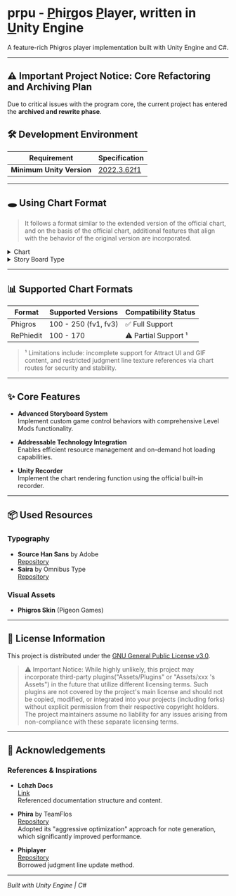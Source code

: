 # prpu - <ins>P</ins>hi<ins>r</ins>gos <ins>P</ins>layer, written in <ins>U</ins>nity Engine

A feature-rich Phigros player implementation built with Unity Engine and C#.

---

## ⚠️ Important Project Notice: Core Refactoring and Archiving Plan
Due to critical issues with the program core, the current project has entered the **archived and rewrite phase**.  

## 🛠️ Development Environment

| Requirement               | Specification                                                      |
| ------------------------- | ------------------------------------------------------------------ |
| **Minimum Unity Version** | [2022.3.62f1](https://unity.cn/release-notes/lts/2021/2022.3.62f1) |

---

## 🕳️ Using Chart Format

> It follows a format similar to the extended version of the official chart, and on the basis of the official chart, additional features that align with the behavior of the original version are incorporated.

<details> <summary>Chart</summary>

## Root
- `formatVersion`: int - Format version number
- `offset`: float - Offset value
- `storyBoard`: StoryBoard (nullable) - Story board
- `judgeLineList`: JudgeLine[] - List of judge lines

## StoryBoard
- `eventType`: int[] - Array of event types
- `events`: JudgeLineEvent[] - Array of events

## JudgeLineEvent
- `startTime`: int[] - Array of start times
- `endTime`: int[] - Array of end times
- `start`: float - Start value
- `end`: float - End value
- `easing`: int - Easing type
- `easingLeft`: float - Left easing value
- `easingRight`: float - Right easing value
- `bezierPoints`: float[] (nullable) - Array of bezier curve points

## TextEvent
- `startTime`: int[] - Array of start times
- `endTime`: int[] - Array of end times
- `start`: string - Start text
- `end`: string - End text
- `easing`: int - Easing type
- `easingLeft`: float - Left easing value
- `easingRight`: float - Right easing value
- `bezierPoints`: float[] (nullable) - Array of bezier curve points

## JudgeLineEventLayer
- `judgeLineMoveXEvents`: JudgeLineEvent[] - Array of judge line X-axis movement events
- `judgeLineMoveYEvents`: JudgeLineEvent[] - Array of judge line Y-axis movement events
- `judgeLineRotateEvents`: JudgeLineEvent[] - Array of judge line rotation events
- `judgeLineDisappearEvents`: JudgeLineEvent[] - Array of judge line disappearance events

## Note
- `type`: int - Note type
- `isFake`: bool - Whether it's a fake note
- `above`: bool - Whether it's above
- `startTime`: int[] - Array of start times
- `visibleTime`: int[] - Array of visible times
- `speed`: float - Speed
- `size`: float - Size
- `endTime`: int[] - Array of end times
- `positionX`: float - X-axis position
- `positionY`: float - Y-axis position
- `color`: int - Color
- `hitFXColor`: int - Hit effect color
- `judgeSize`: float - Judge size

## BpmItems
- `time`: int[] - Array of times
- `bpm`: float - BPM value

## Transform
- `judgeLineColorEvents`: JudgeLineEvent[] (nullable) - Array of judge line color events
- `judgeLineTextEvents`: TextEvent[] (nullable) - Array of judge line text events
- `fatherLineIndex`: int - Parent judge line index
- `localPositionMode`: bool - Whether in local position mode
- `localEulerAnglesMode`: bool - Whether in local Euler angles mode
- `zOrder`: int - Z-axis order
- `judgeLineTextureScaleXEvents`: JudgeLineEvent[] (nullable) - Array of judge line texture X-axis scale events
- `judgeLineTextureScaleYEvents`: JudgeLineEvent[] (nullable) - Array of judge line texture Y-axis scale events

## NoteControl
- `disappearControls`: ControlItem[] (nullable) - Array of disappearance control items
- `rotateControls`: ControlItem[] (nullable) - Array of rotation control items
- `sizeControl`: ControlItem[] (nullable) - Array of size control items
- `xPosControl`: ControlItem[] (nullable) - Array of X-axis position control items
- `yPosControl`: ControlItem[] (nullable) - Array of Y-axis position control items

## ControlItem
- `easing`: int - Easing type
- `value`: float - Control value
- `x`: float - X value

## JudgeLine
- `bpms`: BpmItems[] - Array of BPM items
- `notes`: Note[] - Array of notes
- `noteControls`: NoteControl (nullable) - Note controls
- `speedEvents`: JudgeLineEvent[] - Array of speed events
- `judgeLineEventLayers`: JudgeLineEventLayer[] - Array of judge line event layers
- `transform`: Transform - Transformation information

</details>

<details> <summary>Story Board Type</summary>

### Event Type Mapping
The `type` field corresponds to specific game properties, as defined in the class summary:

| Type Value | Target Property | Description |
|------------|-----------------|-------------|
| 0 | `mainCamera.orthographicSize` | Adjusts the 2D camera's field of view (orthographic size). |
| 1 | `mainCamera.transform.eulerAngles.z` | Rotates the main camera around the Z-axis. |
| 2 | `chartName.color.a` | Controls the alpha (transparency) of the "chart name" UI text. |
| 3 | `level.color.a` | Controls the alpha of the "level" UI text. |
| 4 | `score.color.a` | Controls the alpha of the "score" UI text. |
| 5 | `combo.color.a` | Controls the alpha of the "combo count" UI text. |
| 6 | `comboText.color.a` | Controls the alpha of the "Combo" label UI text. |
| 7 | `pauseBtn.color.a` | Controls the alpha of the pause button UI image. |
| 8 | `audioSource.volume` | Adjusts the volume of the main audio source. |
| 9 | `audioSource.pitch` | Adjusts the pitch (speed/tone) of the main audio source. |

</details>

---

## 📊 Supported Chart Formats

| Format    | Supported Versions   | Compatibility Status |
| --------- | -------------------- | -------------------- |
| Phigros   | 100 - 250 (fv1, fv3) | ✅ Full Support      |
| RePhiedit | 100 - 170            | ⚠️ Partial Support ¹ |

> ¹ Limitations include: incomplete support for Attract UI and GIF content, and restricted judgment line texture references via chart routes for security and stability.

---

## ✨ Core Features

- **Advanced Storyboard System**  
  Implement custom game control behaviors with comprehensive Level Mods functionality.

- **Addressable Technology Integration**  
  Enables efficient resource management and on-demand hot loading capabilities.

- **Unity Recorder**  
  Implement the chart rendering function using the official built-in recorder.

---

## 📦 Used Resources

### Typography

- **Source Han Sans** by Adobe  
  [Repository](https://github.com/adobe-fonts/source-han-sans)
- **Saira** by Omnibus Type  
  [Repository](https://github.com/Omnibus-Type/Saira)

### Visual Assets

- **Phigros Skin** (Pigeon Games)

---

## 📜 License Information

This project is distributed under the [GNU General Public License v3.0](LICENSE).

> ⚠️ Important Notice: While highly unlikely, this project may incorporate third-party plugins("Assets/Plugins" or "Assets/xxx 's Assets") in the future that utilize different licensing terms. Such plugins are not covered by the project's main license and should not be copied, modified, or integrated into your projects (including forks) without explicit permission from their respective copyright holders. The project maintainers assume no liability for any issues arising from non-compliance with these separate licensing terms.

---

## 🪼 Acknowledgements

### References & Inspirations

- **Lchzh Docs**  
  [Link](https://docs.lchzh.net/learning/phigros/)  
  Referenced documentation structure and content.

- **Phira** by TeamFlos  
  [Repository](https://github.com/TeamFlos/phira/releases)  
  Adopted its "aggressive optimization" approach for note generation, which significantly improved performance.

- **Phiplayer**  
  [Repository](https://gitee.com/z-1029/phiplayer)  
  Borrowed judgment line update method.

---

_Built with Unity Engine | C#_
